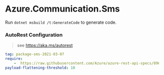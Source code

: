 # Azure.Communication.Sms

Run `dotnet msbuild /t:GenerateCode` to generate code.

### AutoRest Configuration
> see https://aka.ms/autorest

``` yaml
tag: package-sms-2021-03-07
require:
    -  https://raw.githubusercontent.com/Azure/azure-rest-api-specs/896d05e37dbb00712726620b8d679cc3c3be09fb/specification/communication/data-plane/Sms/readme.md
payload-flattening-threshold: 10
```
